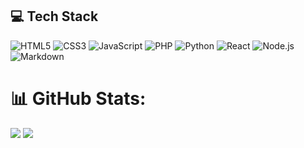 ## 💻 Tech Stack 
![HTML5](https://img.shields.io/badge/html5-%23E34F26.svg?style=for-the-badge&logo=html5&logoColor=white)
![CSS3](https://img.shields.io/badge/css3-%231572B6.svg?style=for-the-badge&logo=css3&logoColor=white)
![JavaScript](https://img.shields.io/badge/-JavaScript-F7DF1E?style=for-the-badge&logo=javascript&logoColor=000)
![PHP](https://img.shields.io/badge/-PHP-777BB4?style=for-the-badge&logo=php&logoColor=white)
![Python](https://img.shields.io/badge/-Python-3776AB?style=for-the-badge&logo=python&logoColor=white)
![React](https://img.shields.io/badge/-React-20232A?style=for-the-badge&logo=react&logoColor=61DAFB)
![Node.js](https://img.shields.io/badge/-Node.js-339933?style=for-the-badge&logo=node.js&logoColor=white)
![Markdown](https://img.shields.io/badge/-Markdown-000000?style=for-the-badge&logo=markdown&logoColor=white)

# 📊 GitHub Stats:
![](https://github-readme-stats.vercel.app/api?username=k1383&theme=transparent&hide_border=true&include_all_commits=true&count_private=false)
![](https://github-readme-stats.vercel.app/api/top-langs/?username=k1383&theme=transparent&hide_border=true&include_all_commits=true&count_private=false&layout=compact)
